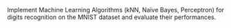 Implement Machine Learning Algorithms (kNN, Naïve Bayes, Perceptron) for digits recognition on the MNIST dataset and evaluate their performances.
